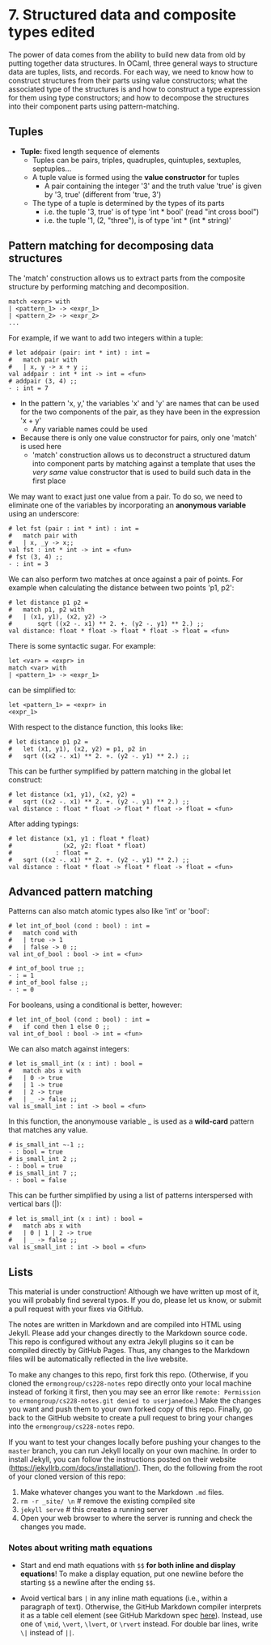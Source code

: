 # 7. Structured data and composite types edited

The power of data comes from the ability to build new data from old by putting together data structures. In OCaml, three general ways to structure data are tuples, lists, and records. For each way, we need to know how to construct structures from their parts using value constructors; what the associated type of the structures is and how to construct a type expression for them using type constructors; and how to decompose the structures into their component parts using pattern-matching.

## Tuples

- **Tuple:** fixed length sequence of elements
    - Tuples can be pairs, triples, quadruples, quintuples, sextuples, septuples...
    - A tuple value is formed using the **value constructor** for tuples
        - A pair containing the integer '3' and the truth value 'true' is given by '3, true' (different from 'true, 3')
    - The type of a tuple is determined by the types of its parts
        - i.e. the tuple '3, true' is of type 'int * bool' (read "int cross bool")
        - i.e. the tuple '1, (2, "three"), is of type 'int * (int * string)'
    
## Pattern matching for decomposing data structures

The 'match' construction allows us to extract parts from the composite structure by performing matching and decomposition.

```
match <expr> with
| <pattern_1> -> <expr_1>
| <pattern_2> -> <expr_2>
...

```
For example, if we want to add two integers within a tuple:

```
# let addpair (pair: int * int) : int = 
#   match pair with
#   | x, y -> x + y ;;
val addpair : int * int -> int = <fun>
# addpair (3, 4) ;;
- : int = 7
```
- In the pattern 'x, y,' the variables 'x' and 'y' are names that can be used for the two components of the pair, as they have been in the expression 'x + y'
    - Any variable names could be used
- Because there is only one value constructor for pairs, only one 'match' is used here
    - 'match' construction allows us to deconstruct a structured datum into component parts by matching against a template that uses the _very same_ value constructor that is used to build such data in the first place

We may want to exact just one value from a pair. To do so, we need to eliminate one of the variables by incorporating an **anonymous variable** using an underscore:
```
# let fst (pair : int * int) : int =
#   match pair with
#   | x, _y -> x;;
val fst : int * int -> int = <fun> 
# fst (3, 4) ;;
- : int = 3
```

We can also perform two matches at once against a pair of points. For example when calculating the distance between two points 'p1, p2':

```
# let distance p1 p2 = 
#   match p1, p2 with
#   | (x1, y1), (x2, y2) -> 
#       sqrt ((x2 -. x1) ** 2. +. (y2 -. y1) ** 2.) ;;
val distance: float * float -> float * float -> float = <fun>
```

There is some syntactic sugar. For example:

```
let <var> = <expr> in
match <var> with
| <pattern_1> -> <expr_1>
```
can be simplified to:

```
let <pattern_1> = <expr> in
<expr_1>
```

With respect to the distance function, this looks like:

```
# let distance p1 p2 = 
#   let (x1, y1), (x2, y2) = p1, p2 in
#   sqrt ((x2 -. x1) ** 2. +. (y2 -. y1) ** 2.) ;;
```

This can be further symplified by pattern matching in the global let construct:

```
# let distance (x1, y1), (x2, y2) = 
#   sqrt ((x2 -. x1) ** 2. +. (y2 -. y1) ** 2.) ;;
val distance : float * float -> float * float -> float = <fun>
```

After adding typings:

```
# let distance (x1, y1 : float * float)
#              (x2, y2: float * float)
#            : float = 
#   sqrt ((x2 -. x1) ** 2. +. (y2 -. y1) ** 2.) ;;
val distance : float * float -> float * float -> float = <fun>
```

## Advanced pattern matching

Patterns can also match atomic types also like 'int' or 'bool':

```
# let int_of_bool (cond : bool) : int = 
#   match cond with
#   | true -> 1
#   | false -> 0 ;;
val int_of_bool : bool -> int = <fun>
```

```
# int_of_bool true ;;
- : = 1
# int_of_bool false ;;
- : = 0
```

For booleans, using a conditional is better, however:

```
# let int_of_bool (cond : bool) : int = 
#   if cond then 1 else 0 ;;
val int_of_bool : bool -> int = <fun>
```

We can also match against integers:

```
# let is_small_int (x : int) : bool =
#   match abs x with
#   | 0 -> true
#   | 1 -> true
#   | 2 -> true
#   | _ -> false ;;
val is_small_int : int -> bool = <fun>
```

In this function, the anonymouse variable _ is used as a **wild-card** pattern that matches any value.

```
# is_small_int ~-1 ;;
- : bool = true
# is_small_int 2 ;;
- : bool = true
# is_small_int 7 ;;
- : bool = false
```

This can be further simplified by using a list of patterns interspersed with vertical bars (|):

```
# let is_small_int (x : int) : bool =
#   match abs x with
#   | 0 | 1 | 2 -> true
#   | _ -> false ;;
val is_small_int : int -> bool = <fun>
```

## Lists







This material is under construction! Although we have written up most of it, you will probably find several typos. If you do, please let us know, or submit a pull request with your fixes via GitHub.

The notes are written in Markdown and are compiled into HTML using Jekyll. Please add your changes directly to the Markdown source code. This repo is configured without any extra Jekyll plugins so it can be compiled directly by GitHub Pages. Thus, any changes to the Markdown files will be automatically reflected in the live website.

To make any changes to this repo, first fork this repo. (Otherwise, if you cloned the `ermongroup/cs228-notes` repo directly onto your local machine instead of forking it first, then you may see an error like `remote: Permission to ermongroup/cs228-notes.git denied to userjanedoe`.) Make the changes you want and push them to your own forked copy of this repo. Finally, go back to the GitHub website to create a pull request to bring your changes into the `ermongroup/cs228-notes` repo.

If you want to test your changes locally before pushing your changes to the `master` branch, you can run Jekyll locally on your own machine. In order to install Jekyll, you can follow the instructions posted on their website (https://jekyllrb.com/docs/installation/). Then, do the following from the root of your cloned version of this repo:
1) Make whatever changes you want to the Markdown `.md` files.
2) `rm -r _site/ \n`  # remove the existing compiled site
3) `jekyll serve`  # this creates a running server
4) Open your web browser to where the server is running and check the changes you made.

### Notes about writing math equations

- Start and end math equations with `$$` **for both inline and display equations**! To make a display equation, put one newline before the starting `$$` a newline after the ending `$$`.

- Avoid vertical bars `|` in any inline math equations (i.e., within a paragraph of text). Otherwise, the GitHub Markdown compiler interprets it as a table cell element (see GitHub Markdown spec [here](https://github.github.com/gfm/)). Instead, use one of `\mid`, `\vert`, `\lvert`, or `\rvert` instead. For double bar lines, write `\|` instead of `||`.
